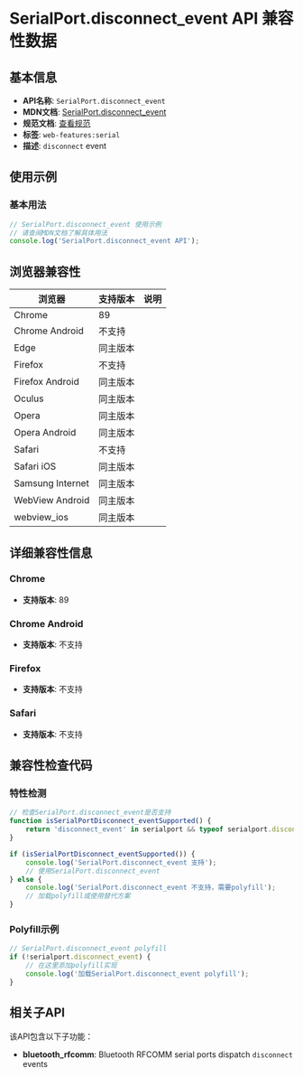 # SerialPort.disconnect_event API 兼容性数据

## 基本信息

- **API名称**: `SerialPort.disconnect_event`
- **MDN文档**: [SerialPort.disconnect_event](https://developer.mozilla.org/docs/Web/API/SerialPort/disconnect_event)
- **规范文档**: [查看规范](https://wicg.github.io/serial/#dfn-disconnect,https://wicg.github.io/serial/#dom-serialport-ondisconnect)
- **标签**: `web-features:serial`
- **描述**: `disconnect` event

## 使用示例

### 基本用法

```javascript
// SerialPort.disconnect_event 使用示例
// 请查阅MDN文档了解具体用法
console.log('SerialPort.disconnect_event API');
```

## 浏览器兼容性

| 浏览器 | 支持版本 | 说明 |
|--------|----------|------|
| Chrome | 89 |  |
| Chrome Android | 不支持 |  |
| Edge | 同主版本 |  |
| Firefox | 不支持 |  |
| Firefox Android | 同主版本 |  |
| Oculus | 同主版本 |  |
| Opera | 同主版本 |  |
| Opera Android | 同主版本 |  |
| Safari | 不支持 |  |
| Safari iOS | 同主版本 |  |
| Samsung Internet | 同主版本 |  |
| WebView Android | 同主版本 |  |
| webview_ios | 同主版本 |  |

## 详细兼容性信息

### Chrome

- **支持版本**: 89

### Chrome Android

- **支持版本**: 不支持

### Firefox

- **支持版本**: 不支持

### Safari

- **支持版本**: 不支持

## 兼容性检查代码

### 特性检测

```javascript
// 检查SerialPort.disconnect_event是否支持
function isSerialPortDisconnect_eventSupported() {
    return 'disconnect_event' in serialport && typeof serialport.disconnect_event === 'function';
}

if (isSerialPortDisconnect_eventSupported()) {
    console.log('SerialPort.disconnect_event 支持');
    // 使用SerialPort.disconnect_event
} else {
    console.log('SerialPort.disconnect_event 不支持，需要polyfill');
    // 加载polyfill或使用替代方案
}
```

### Polyfill示例

```javascript
// SerialPort.disconnect_event polyfill
if (!serialport.disconnect_event) {
    // 在这里添加polyfill实现
    console.log('加载SerialPort.disconnect_event polyfill');
}
```

## 相关子API

该API包含以下子功能：

- **bluetooth_rfcomm**: Bluetooth RFCOMM serial ports dispatch `disconnect` events

